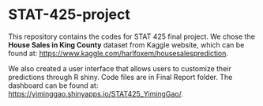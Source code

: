 # STAT-425-project
This repository contains the codes for STAT 425 final project. We chose the **House Sales in King County** dataset from Kaggle website, which can be found at: https://www.kaggle.com/harlfoxem/housesalesprediction.

We also created a user interface that allows users to customize their predictions through R shiny. Code files are in Final Report folder. The dashboard can be found at: https://yiminggao.shinyapps.io/STAT425_YimingGao/.
